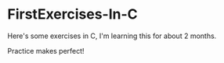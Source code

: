 # FirstExercises-In-C
Here's some exercises in C, I'm learning this for about 2 months. 

Practice makes perfect!
